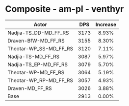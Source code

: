 # Composite - am-pl - venthyr
| Actor | DPS | Increase |
|---|:---:|:---:|
|Nadjia-TS_DD-MD_FF_RS|3173|8.93%|
|Draven-BfW-MD_FF_RS|3155|8.30%|
|Theotar-WP_SS-MD_FF_RS|3120|7.11%|
|Nadjia-TS-MD_FF_RS|3087|5.97%|
|Nadjia-TS_EP-MD_FF_RS|3079|5.70%|
|Theotar-WP-MD_FF_RS|3064|5.19%|
|Theotar-WP_RP-MD_FF_RS|3057|4.93%|
|Draven-MD_FF_RS|3026|3.88%|
|Base|2913|0.00%|

